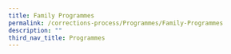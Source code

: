 ```yaml
---
title: Family Programmes
permalink: /corrections-process/Programmes/Family-Programmes
description: ""
third_nav_title: Programmes
---
```

